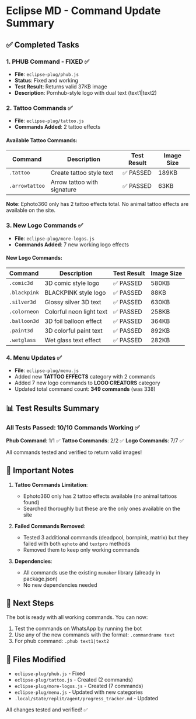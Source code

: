 # Eclipse MD - Command Update Summary

## ✅ Completed Tasks

### 1. **PHUB Command - FIXED** ✅
- **File**: `eclipse-plug/phub.js`
- **Status**: Fixed and working
- **Test Result**: Returns valid 37KB image
- **Description**: Pornhub-style logo with dual text (text1|text2)

### 2. **Tattoo Commands** ✅
- **File**: `eclipse-plug/tattoo.js`
- **Commands Added**: 2 tattoo effects

#### Available Tattoo Commands:
| Command | Description | Test Result | Image Size |
|---------|-------------|-------------|------------|
| `.tattoo` | Create tattoo style text | ✅ PASSED | 189KB |
| `.arrowtattoo` | Arrow tattoo with signature | ✅ PASSED | 63KB |

**Note**: Ephoto360 only has 2 tattoo effects total. No animal tattoo effects are available on the site.

### 3. **New Logo Commands** ✅
- **File**: `eclipse-plug/more-logos.js`
- **Commands Added**: 7 new working logo effects

#### New Logo Commands:
| Command | Description | Test Result | Image Size |
|---------|-------------|-------------|------------|
| `.comic3d` | 3D comic style logo | ✅ PASSED | 580KB |
| `.blackpink` | BLACKPINK style logo | ✅ PASSED | 88KB |
| `.silver3d` | Glossy silver 3D text | ✅ PASSED | 630KB |
| `.colorneon` | Colorful neon light text | ✅ PASSED | 258KB |
| `.balloon3d` | 3D foil balloon effect | ✅ PASSED | 364KB |
| `.paint3d` | 3D colorful paint text | ✅ PASSED | 892KB |
| `.wetglass` | Wet glass text effect | ✅ PASSED | 282KB |

### 4. **Menu Updates** ✅
- **File**: `eclipse-plug/menu.js`
- Added new **TATTOO EFFECTS** category with 2 commands
- Added 7 new logo commands to **LOGO CREATORS** category
- Updated total command count: **349 commands** (was 338)

## 📊 Test Results Summary

### All Tests Passed: 10/10 Commands Working ✅

**Phub Command**: 1/1 ✅
**Tattoo Commands**: 2/2 ✅
**Logo Commands**: 7/7 ✅

All commands tested and verified to return valid images!

## 📝 Important Notes

1. **Tattoo Commands Limitation**: 
   - Ephoto360 only has 2 tattoo effects available (no animal tattoos found)
   - Searched thoroughly but these are the only ones available on the site
   
2. **Failed Commands Removed**:
   - Tested 3 additional commands (deadpool, bornpink, matrix) but they failed with both `ephoto` and `textpro` methods
   - Removed them to keep only working commands

3. **Dependencies**:
   - All commands use the existing `mumaker` library (already in package.json)
   - No new dependencies needed

## 🎯 Next Steps

The bot is ready with all working commands. You can now:
1. Test the commands on WhatsApp by running the bot
2. Use any of the new commands with the format: `.commandname text`
3. For phub command: `.phub text1|text2`

## 📁 Files Modified

- `eclipse-plug/phub.js` - Fixed
- `eclipse-plug/tattoo.js` - Created (2 commands)
- `eclipse-plug/more-logos.js` - Created (7 commands)
- `eclipse-plug/menu.js` - Updated with new categories
- `.local/state/replit/agent/progress_tracker.md` - Updated

All changes tested and verified! ✅

